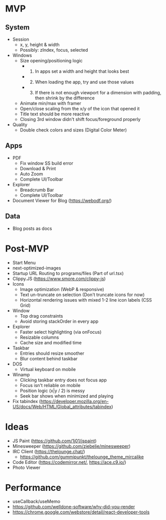 # MVP

## System

- Session
  - x, y, height & width
  - Possibly: zIndex, focus, selected
- Windows
  - Size opening/positioning logic
    - 1. In apps set a width and height that looks best
    - 2. When loading the app, try and use those values
    - 3. If there is not enough viewport for a dimension with padding, then shrink by the difference
  - Animate min/max with framer
  - Open/close scaling from the x/y of the icon that opened it
  - Title text should be more reactive
  - Closing 3rd window didn't shift focus/foreground properly
- Quality
  - Double check colors and sizes (Digital Color Meter)

## Apps

- PDF
  - Fix window SS build error
  - Download & Print
  - Auto Zoom
  - Complete UI/Toolbar
- Explorer
  - Breadcrumb Bar
  - Complete UI/Toolbar
- Document Viewer for Blog (https://webodf.org/)

## Data

- Blog posts as docs

# Post-MVP

- Start Menu
- next-optimized-images
- Startup URL Routing to programs/files (Part of url.tsx)
- Clippy.JS (https://www.smore.com/clippy-js)
- Icons
  - Image optimization (WebP & responsive)
  - Text un-truncate on selection (Don't truncate icons for now)
  - Horizontal rendering issues with mixed 1-2 line icon labels (CSS Grid)
- Window
  - Top drag constraints
  - Avoid storing stackOrder in every app
- Explorer
  - Faster select highlighting (via onFocus)
  - Resizable columns
  - Cache size and modified time
- Taskbar
  - Entries should resize smoother
  - Blur content behind taskbar
- DOS
  - Virtual keyboard on mobile
- Winamp
  - Clicking taskbar entry does not focus app
  - Focus isn't reliable on mobile
  - Position logic (x|y / 2) is messy
  - Seek bar shows when minimized and playing
- Fix tabindex (https://developer.mozilla.org/en-US/docs/Web/HTML/Global_attributes/tabindex)

# Ideas

- JS Paint (https://github.com/1j01/jspaint)
- Minesweeper (https://github.com/ziebelje/minesweeper)
- IRC Client (https://thelounge.chat/)
  - https://github.com/gummipunkt/thelounge_theme_mircalike
- Code Editor (https://codemirror.net/, https://ace.c9.io/)
- Photo Viewer

# Performance

- useCallback/useMemo
- https://github.com/welldone-software/why-did-you-render
- https://chrome.google.com/webstore/detail/react-developer-tools
